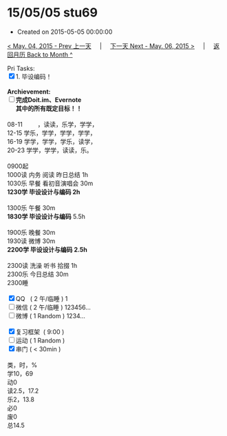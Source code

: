 # 15/05/05 stu69

- Created on 2015-05-05 00:00:00

[< May. 04, 2015 - Prev 上一天](/_archived/lifelogs/2015/05/d04.md) &nbsp; &nbsp; | &nbsp; &nbsp; [下一天 Next - May. 06, 2015 >](/_archived/lifelogs/2015/05/d06.md) &nbsp; &nbsp; |  &nbsp; &nbsp; [返回月历 Back to Month ^](/_archived/lifelogs/2015/05/index.md)
<br/><div>Pri Tasks:<br clear="none"/><input type="checkbox" checked="true" />1. 毕设编码！</div><div><br clear="none"/></div><div><strong>Archievement:</strong></div><div><strong><input type="checkbox" />完成Doit.im、</strong><strong>Evernote</strong></div><div><strong>      其中的</strong><strong>所有</strong><strong>既定目标！！</strong></div><div><div><br clear="none"/></div>08-11         ，读读，乐学，学学，<br clear="none"/>12-15 学乐，学学，学学，学学，<br clear="none"/>16-19 学学，学学，学乐，读学，<br clear="none"/>20-23 学学，学学，读读，乐。<div><br clear="none"/></div>0900起<br clear="none"/>1000读 内务 阅读 昨日总结 1h</div><div>1030乐 早餐 看初音演唱会 30m</div><div><strong>1230学 </strong><strong>毕设设计与编码</strong><strong> 2h</strong></div><div><div><br clear="none"/></div>1300乐 午餐 30m</div><div><strong>1830学 毕设设计与编码</strong> 5.5h<div><br clear="none"/></div>1900乐 晚餐 30m</div><div>1930读 微博 30m<br clear="none"/><strong>2200学 毕设设计与编码 2.5h</strong><div><br clear="none"/></div>2300读 洗澡 听书 拾掇 1h<br clear="none"/>2300乐 今日总结 30m</div><div>2300睡</div><div><br clear="none"/></div><div><input type="checkbox" checked="true" />QQ   ( 2 午/临睡 ) 1<br clear="none"/><input type="checkbox" />微信 ( 2 午/临睡 ) 123456…</div><div><input type="checkbox" />微博 ( 1 Random ) 1234…</div><div><br clear="none"/></div><div><input type="checkbox" checked="true" />复习框架  ( 9:00 ) <br clear="none"/></div><div><input type="checkbox" />运动 ( 1 Random ) </div><div><input type="checkbox" checked="true" />串门 ( < 30min ) </div><div><div><br clear="none"/></div>类，时，%<br clear="none"/>学10，69<br clear="none"/>动0<br clear="none"/>读2.5，17.2 <br clear="none"/>乐2，13.8<br clear="none"/>必0<br clear="none"/>废0<br clear="none"/>总14.5</div>
